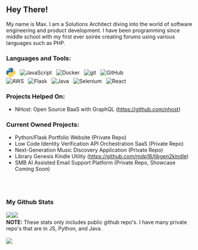 ## Hey There!
My name is Max. I am a Solutions Architect diving into the world of software engineering and product development. I have been programming since middle school with my first ever soirée creating forums using various languages such as PHP.


### Languages and Tools:
<img align="center" alt="Python" width="25px" src="https://github.com/Aakarsh-B/trying-repos/blob/master/python-5.svg?raw=true"/>&nbsp;&nbsp;</a>
<img align="center" alt="JavaScript" width="25px" src="https://cdn.discordapp.com/attachments/850429790939119709/956590393678499900/icons8-javascript-48.png"/>&nbsp;&nbsp;</a>
<img align="center" alt="Docker" width="30px" src="https://seeklogo.com/images/D/docker-logo-CF97D0124B-seeklogo.com.png" />&nbsp;&nbsp;</a>
<img align="center" alt="git" width="26px" src="https://www.vectorlogo.zone/logos/git-scm/git-scm-icon.svg" />&nbsp;&nbsp;</a>
<img align="center" alt="GitHub" width="36px" src="https://www.iconninja.com/files/604/580/1001/github-development-code-coding-program-programming-icon.svg" />&nbsp;&nbsp;</a>
<br />
<img align="center" alt="AWS" width="36px" src="https://cdn.jsdelivr.net/gh/devicons/devicon/icons/amazonwebservices/amazonwebservices-original-wordmark.svg" />&nbsp;&nbsp;</a>
<img align="center" alt="Flask" width="36px" src="https://cdn.jsdelivr.net/gh/devicons/devicon/icons/flask/flask-original.svg" />&nbsp;&nbsp;</a>
<img align="center" alt="Java" width="36px" src="https://cdn.jsdelivr.net/gh/devicons/devicon/icons/java/java-original-wordmark.svg" />&nbsp;&nbsp;</a>
<img align="center" alt="Selenium" width="36px" src="https://cdn.jsdelivr.net/gh/devicons/devicon/icons/selenium/selenium-original.svg" />&nbsp;&nbsp;</a>
<img align="center" alt="React" width="36px" src="https://cdn.jsdelivr.net/gh/devicons/devicon/icons/react/react-original.svg" />&nbsp;&nbsp;</a>


### Projects Helped On:
- NHost: Open Source BaaS with GraphQL (https://github.com/nhost)

### Current Owned Projects:
- Python/Flask Portfolio Website (Private Repo)
- Low Code Identity Verification API Orchestration SaaS (Private Repo)
- Next-Generation Music Discovery Application (Private Repo)
- Library Genesis Kindle Utility (https://github.com/mdp18/libgen2kindle)
- SMB AI Assisted Email Support Platform (Private Repo, Showcase Coming Soon)
<br />
<br />

### My Github Stats
<a><img height="137px" src="https://github-readme-stats.vercel.app/api?username=mdp18&hide_title=true&hide_border=true&show_icons=true&include_all_commits=true&count_private=true&line_height=21&text_color=000&icon_color=000&theme=default" /><!-- wi*quL3fcV --><img height="137px" src="https://github-readme-stats.vercel.app/api/top-langs/?username=mdp18&hide=html&hide_title=true&hide_border=true&layout=compact&langs_count=10&text_color=000&icon_color=fff&theme=default" /></a>
<br />
<b>NOTE:</b> These stats only includes public github repo's. I have many private repo's that are in JS, Python, and Java.
<br />
<br />
<img src="https://visitor-badge.laobi.icu/badge?page_id=mdp18"/>       
